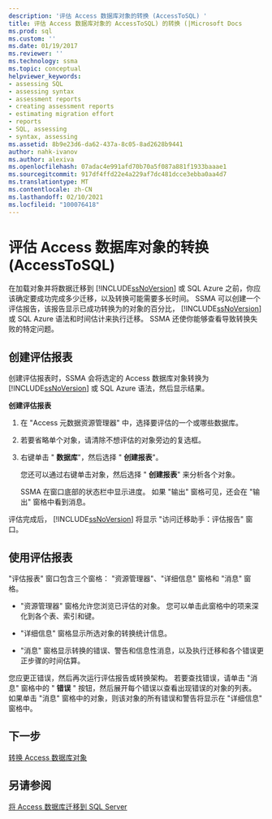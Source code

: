```yaml
---
description: '评估 Access 数据库对象的转换 (AccessToSQL) '
title: 评估 Access 数据库对象的 AccessToSQL) 的转换 (|Microsoft Docs
ms.prod: sql
ms.custom: ''
ms.date: 01/19/2017
ms.reviewer: ''
ms.technology: ssma
ms.topic: conceptual
helpviewer_keywords:
- assessing SQL
- assessing syntax
- assessment reports
- creating assessment reports
- estimating migration effort
- reports
- SQL, assessing
- syntax, assessing
ms.assetid: 8b9e23d6-da62-437a-8c05-8ad2628b9441
author: nahk-ivanov
ms.author: alexiva
ms.openlocfilehash: 07adac4e991afd70b70a5f087a881f1933baaae1
ms.sourcegitcommit: 917df4ffd22e4a229af7dc481dcce3ebba0aa4d7
ms.translationtype: MT
ms.contentlocale: zh-CN
ms.lasthandoff: 02/10/2021
ms.locfileid: "100076418"
---
```

# <a name="assessing-access-database-objects-for-conversion-accesstosql"></a>评估 Access 数据库对象的转换 (AccessToSQL) 
在加载对象并将数据迁移到 [!INCLUDE[ssNoVersion](../../includes/ssnoversion-md.md)] 或 SQL Azure 之前，你应该确定要成功完成多少迁移，以及转换可能需要多长时间。 SSMA 可以创建一个评估报告，该报告显示已成功转换为的对象的百分比， [!INCLUDE[ssNoVersion](../../includes/ssnoversion-md.md)] 或 SQL Azure 语法和时间估计来执行迁移。 SSMA 还使你能够查看导致转换失败的特定问题。  
  
## <a name="creating-assessment-reports"></a>创建评估报表  
创建评估报表时，SSMA 会将选定的 Access 数据库对象转换为 [!INCLUDE[ssNoVersion](../../includes/ssnoversion-md.md)] 或 SQL Azure 语法，然后显示结果。  
  
**创建评估报表**  
  
1.  在 "Access 元数据资源管理器" 中，选择要评估的一个或哪些数据库。  
  
2.  若要省略单个对象，请清除不想评估的对象旁边的复选框。  
  
3.  右键单击 " **数据库**"，然后选择 " **创建报表**"。  
  
    您还可以通过右键单击对象，然后选择 " **创建报表**" 来分析各个对象。  
  
    SSMA 在窗口底部的状态栏中显示进度。 如果 "输出" 窗格可见，还会在 "输出" 窗格中看到消息。  
  
评估完成后， [!INCLUDE[ssNoVersion](../../includes/ssnoversion-md.md)] 将显示 "访问迁移助手：评估报告" 窗口。  
  
## <a name="using-assessment-reports"></a>使用评估报表  
"评估报表" 窗口包含三个窗格： "资源管理器"、"详细信息" 窗格和 "消息" 窗格。  
  
-   "资源管理器" 窗格允许您浏览已评估的对象。 您可以单击此窗格中的项来深化到各个表、索引和键。  
  
-   "详细信息" 窗格显示所选对象的转换统计信息。  
  
-   "消息" 窗格显示转换的错误、警告和信息性消息，以及执行迁移和各个错误更正步骤的时间估算。  
  
您应更正错误，然后再次运行评估报告或转换架构。 若要查找错误，请单击 "消息" 窗格中的 " **错误** " 按钮，然后展开每个错误以查看出现错误的对象的列表。 如果单击 "消息" 窗格中的对象，则该对象的所有错误和警告将显示在 "详细信息" 窗格中。  
  
## <a name="next-step"></a>下一步  
[转换 Access 数据库对象](converting-access-database-objects-accesstosql.md)  
  
## <a name="see-also"></a>另请参阅  
[将 Access 数据库迁移到 SQL Server](migrating-access-databases-to-sql-server-azure-sql-db-accesstosql.md)  
  
